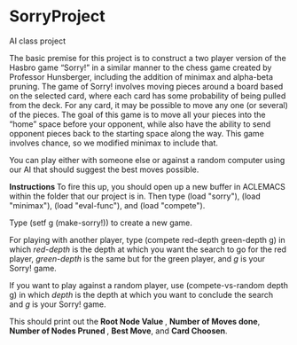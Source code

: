 # SorryProject
AI class project

The basic premise for this project is to construct a two player version of the Hasbro game “Sorry!” 
in a similar manner to the chess game created by Professor Hunsberger, including the addition of minimax 
and alpha-beta pruning. The game of Sorry! involves moving pieces around a board based on the selected
card, where each card has some probability of being pulled from the deck. For any card, it may be possible
to move any one (or several) of the pieces. The goal of this game is to move all your pieces into the 
“home” space before your opponent, while also have the ability to send opponent pieces back to the starting
space along the way. This game involves chance, so we modified minimax to include that.

You can play either with someone else or against a random computer using our AI that should suggest the best
moves possible. 

<b> Instructions </b>
<newline>
To fire this up, you should open up a new buffer in ACLEMACS within the folder that our project
is in. Then type (load "sorry"), (load "minimax"), (load "eval-func"),
and (load "compete").

Type (setf g (make-sorry!)) to create a new game.

For playing with another player, type (compete red-depth green-depth g) in which <i> red-depth </i> is the depth at which
you want the search to go for the red player, <i>green-depth</i> is the same but for the green player, and <i>g</i> is your 
Sorry! game.

If you want to play against a random player, use (compete-vs-random depth g) in which <i>depth</i> is the depth at which
you want to conclude the search and <i>g</i> is your Sorry! game. 

This should print out the <b> Root Node Value </b>, <b>Number of Moves done</b>, <b> Number of Nodes Pruned </b>, 
<b> Best Move</b>, and <b>Card Choosen</b>.
